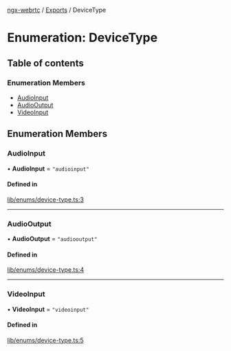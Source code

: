 [ngx-webrtc](https://github.com/lotterfriends/ngx-webrtc/tree/main/libs/ngx-webrtc/docs/README.md) / [Exports](https://github.com/lotterfriends/ngx-webrtc/tree/main/libs/ngx-webrtc/docs/modules.md) / DeviceType

# Enumeration: DeviceType

## Table of contents

### Enumeration Members

- [AudioInput](https://github.com/lotterfriends/ngx-webrtc/tree/main/libs/ngx-webrtc/docs/enums/DeviceType.md#audioinput)
- [AudioOutput](https://github.com/lotterfriends/ngx-webrtc/tree/main/libs/ngx-webrtc/docs/enums/DeviceType.md#audiooutput)
- [VideoInput](https://github.com/lotterfriends/ngx-webrtc/tree/main/libs/ngx-webrtc/docs/enums/DeviceType.md#videoinput)

## Enumeration Members

### AudioInput

• **AudioInput** = ``"audioinput"``

#### Defined in

[lib/enums/device-type.ts:3](https://github.com/lotterfriends/video-chat/blob/c5292c4/libs/ngx-webrtc/src/lib/enums/device-type.ts#L3)

___

### AudioOutput

• **AudioOutput** = ``"audiooutput"``

#### Defined in

[lib/enums/device-type.ts:4](https://github.com/lotterfriends/video-chat/blob/c5292c4/libs/ngx-webrtc/src/lib/enums/device-type.ts#L4)

___

### VideoInput

• **VideoInput** = ``"videoinput"``

#### Defined in

[lib/enums/device-type.ts:5](https://github.com/lotterfriends/video-chat/blob/c5292c4/libs/ngx-webrtc/src/lib/enums/device-type.ts#L5)
